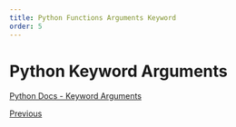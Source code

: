 ```yaml
---
title: Python Functions Arguments Keyword
order: 5
---
```

# Python Keyword Arguments

[Python Docs - Keyword Arguments](https://docs.python.org/3/tutorial/controlflow.html#keyword-arguments)

[Previous](Python-Functions)
